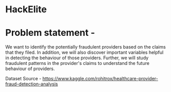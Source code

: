 # HackElite
# Problem statement - 
We want to identify the potentially fraudulent providers based on the claims that they filed. In addition, we will also discover important variables helpful in detecting the behaviour of those providers. Further, we will study fraudulent patterns in the provider's claims to understand the future behaviour of providers.

Dataset Source - https://www.kaggle.com/rohitrox/healthcare-provider-fraud-detection-analysis

